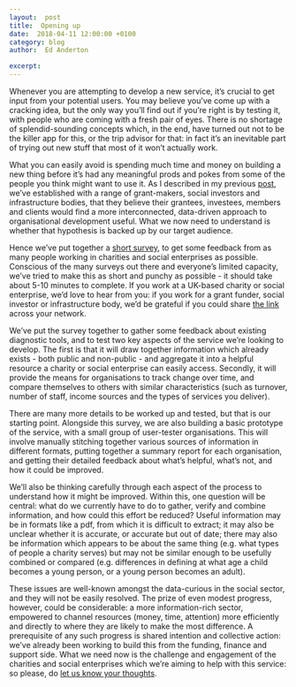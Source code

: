```yaml
---
layout:  post
title:  Opening up
date:  2018-04-11 12:00:00 +0100
category: blog
author:  Ed Anderton

excerpt: 
---
```


Whenever you are attempting to develop a new service, it’s crucial to get input from your potential users. You may believe you’ve come up with a cracking idea, but the only way you’ll find out if you’re right is by testing it, with people who are coming with a fresh pair of eyes. There is no shortage of splendid-sounding concepts which, in the end, have turned out not to be the killer app for this, or the trip advisor for that: in fact it’s an inevitable part of trying out new stuff that most of it won’t actually work.

What you can easily avoid is spending much time and money on building a new thing before it’s had any meaningful prods and pokes from some of the people you think might want to use it. As I described in my previous [post](http://socialeconomydatalab.org/blog/2018/03/14/introducing-the-open-diagnostic-project/), we’ve established with a range of grant-makers, social investors and infrastructure bodies, that they believe their grantees, investees, members and clients would find a more interconnected, data-driven approach to organisational development useful. What we now need to understand is whether that hypothesis is backed up by our target audience.

Hence we’ve put together a [short survey](https://goo.gl/forms/Xylk84V2PwjFjEUN2), to get some feedback from as many people working in charities and social enterprises as possible. Conscious of the many surveys out there and everyone’s limited capacity, we’ve tried to make this as short and punchy as possible - it should take about 5-10 minutes to complete. If you work at a UK-based charity or social enterprise, we’d love to hear from you: if you work for a grant funder, social investor or infrastructure body, we’d be grateful if you could share [the link](https://goo.gl/forms/Xylk84V2PwjFjEUN2) across your network.

We’ve put the survey together to gather some feedback about existing diagnostic tools, and to test two key aspects of the service we’re looking to develop. The first is that it will draw together information which already exists - both public and non-public - and aggregate it into a helpful resource a charity or social enterprise can easily access. Secondly, it will provide the means for organisations to track change over time, and compare themselves to others with similar characteristics (such as turnover, number of staff, income sources and the types of services you deliver).

There are many more details to be worked up and tested, but that is our starting point. Alongside this survey, we are also building a basic prototype of the service, with a small group of user-tester organisations. This will involve manually stitching together various sources of information in different formats, putting together a summary report for each organisation, and getting their detailed feedback about what’s helpful, what’s not, and how it could be improved.

We’ll also be thinking carefully through each aspect of the process to understand how it might be improved. Within this, one question will be central: what do we currently have to do to gather, verify and combine information, and how could this effort be reduced? Useful information may be in formats like a pdf, from which it is difficult to extract; it may also be unclear whether it is accurate, or accurate but out of date; there may also be information which appears to be about the same thing (e.g. what types of people a charity serves) but may not be similar enough to be usefully combined or compared (e.g. differences in defining at what age a child becomes a young person, or a young person becomes an adult).

These issues are well-known amongst the data-curious in the social sector, and they will not be easily resolved. The prize of even modest progress, however, could be considerable: a more information-rich sector, empowered to channel resources (money, time, attention) more efficiently and directly to where they are likely to make the most difference. A prerequisite of any such progress is shared intention and collective action: we’ve already been working to build this from the funding, finance and support side. What we need now is the challenge and engagement of the charities and social enterprises which we’re aiming to help with this service: so please, do [let us know your thoughts](https://goo.gl/forms/Xylk84V2PwjFjEUN2). 

